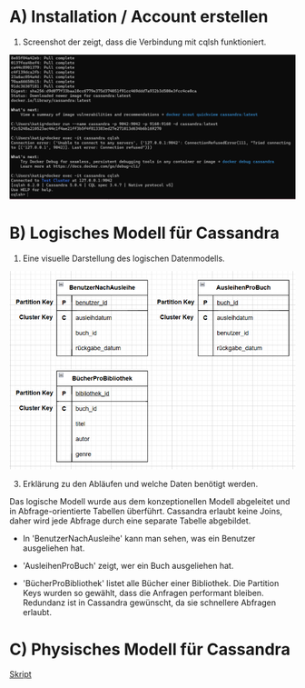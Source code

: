 # A) Installation / Account erstellen

1. Screenshot der zeigt, dass die Verbindung mit cqlsh funktioniert.

![pic](cassandra.png)


# B) Logisches Modell für Cassandra

1. Eine visuelle Darstellung des logischen Datenmodells.

![pic](cassandramodel.png)

3. Erklärung zu den Abläufen und welche Daten benötigt werden.

Das logische Modell wurde aus dem konzeptionellen Modell abgeleitet und in Abfrage-orientierte Tabellen überführt.
Cassandra erlaubt keine Joins, daher wird jede Abfrage durch eine separate Tabelle abgebildet.

- In 'BenutzerNachAusleihe' kann man sehen, was ein Benutzer ausgeliehen hat.

- 'AusleihenProBuch' zeigt, wer ein Buch ausgeliehen hat.

- 'BücherProBibliothek' listet alle Bücher einer Bibliothek.
Die Partition Keys wurden so gewählt, dass die Anfragen performant bleiben. Redundanz ist in Cassandra gewünscht, da sie schnellere Abfragen erlaubt.

# C) Physisches Modell für Cassandra

[Skript](cassandrakn01.cql)
